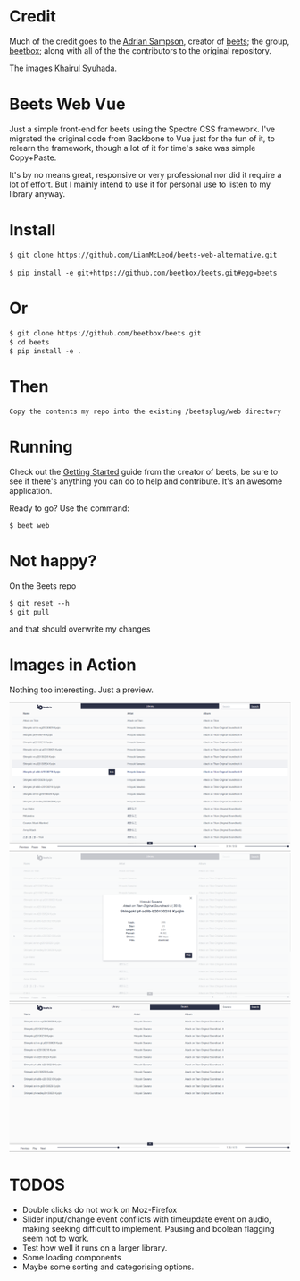 # Credit
Much of the credit goes to the [Adrian Sampson](https://github.com/sampsyo), creator of [beets](https://github.com/beetbox/beets); the group, [beetbox](https://github.com/beetbox); along with all of the  the contributors to the original repository.

The images [Khairul Syuhada](https://github.com/k-syusteem).

# Beets Web Vue
Just a simple front-end for beets using the Spectre CSS framework. I've migrated the original code from Backbone to Vue just for the fun of it, to relearn the framework, though a lot of it for time's sake was simple Copy+Paste.

 It's by no means great, responsive or very professional nor did it require a lot of effort. But I mainly intend to use it for personal use to listen to my library anyway.

# Install
    $ git clone https://github.com/LiamMcLeod/beets-web-alternative.git

    $ pip install -e git+https://github.com/beetbox/beets.git#egg=beets

# Or
    $ git clone https://github.com/beetbox/beets.git
    $ cd beets
    $ pip install -e .

# Then
    Copy the contents my repo into the existing /beetsplug/web directory

# Running
Check out the [Getting Started]( http://beets.readthedocs.org/page/guides/main.html) guide from the creator of beets, be sure to see if there's anything you can do to help and contribute. It's an awesome application.

Ready to go? Use the command:

    $ beet web

# Not happy?
On the Beets repo 

    $ git reset --h
    $ git pull 

and that should overwrite my changes

# Images in Action
Nothing too interesting. Just a preview.

![Library Screen](images/LibraryScreen.png)
![Modal Screen](images/ModalScreen.png)
![Search Screen](images/SearchScreen.png)

# TODOS
- Double clicks do not work on Moz-Firefox
- Slider input/change event conflicts with timeupdate event on audio, making seeking difficult to implement. Pausing and boolean flagging seem not to work.
- Test how well it runs on a larger library.
- Some loading components
- Maybe some sorting and categorising options.